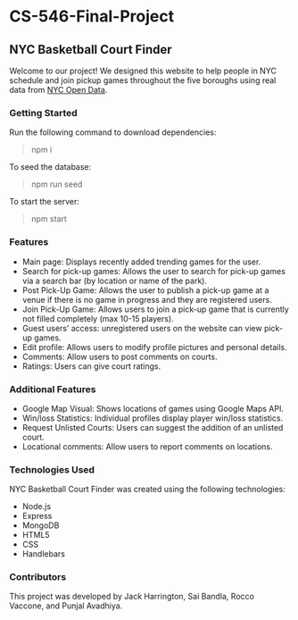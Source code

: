 # CS-546-Final-Project

## NYC Basketball Court Finder

Welcome to our project! We designed this website to help people in NYC schedule and join pickup games throughout the five boroughs using real data from [NYC Open Data](https://data.cityofnewyork.us/Recreation/Directory-of-Basketball-Courts/b937-zdky).

### Getting Started

Run the following command to download dependencies:

> npm i

To seed the database:

> npm run seed

To start the server:

> npm start

### Features

-   Main page: Displays recently added trending games for the user.
-   Search for pick-up games: Allows the user to search for pick-up games via a search bar (by location or name of the park).
-   Post Pick-Up Game: Allows the user to publish a pick-up game at a venue if there is no
    game in progress and they are registered users.
-   Join Pick-Up Game: Allows users to join a pick-up game that is currently not filled
    completely (max 10-15 players).
-   Guest users’ access: unregistered users on the website can view pick-up games.
-   Edit profile: Allows users to modify profile pictures and personal details.
-   Comments: Allow users to post comments on courts.
-   Ratings: Users can give court ratings.

### Additional Features

-   Google Map Visual: Shows locations of games using Google Maps API.
-   Win/loss Statistics: Individual profiles display player win/loss statistics.
-   Request Unlisted Courts: Users can suggest the addition of an unlisted court.
-   Locational comments: Allow users to report comments on locations.

### Technologies Used

NYC Basketball Court Finder was created using the following technologies:

-   Node.js
-   Express
-   MongoDB
-   HTML5
-   CSS
-   Handlebars

### Contributors

This project was developed by Jack Harrington, Sai Bandla, Rocco Vaccone, and Punjal Avadhiya.
